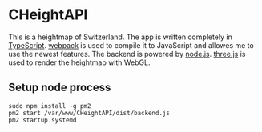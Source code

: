 # CHeightAPI

This is a heightmap of Switzerland.
The app is written completely in [TypeScript](https://www.typescriptlang.org/).
[webpack](https://webpack.js.org/) is used to compile it to JavaScript and allowes
me to use the newest features.
The backend is powered by [node.js](https://nodejs.org/en/).
[three.js](https://threejs.org/) is used to render the heightmap with WebGL.


## Setup node process
```
sudo npm install -g pm2
pm2 start /var/www/CHeightAPI/dist/backend.js
pm2 startup systemd
```